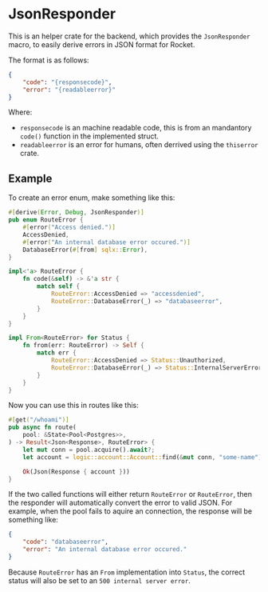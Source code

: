 # JsonResponder

This is an helper crate for the backend, which provides the `JsonResponder` macro, to easily derive errors in JSON format for Rocket.

The format is as follows:

```json
{
    "code": "{responsecode}",
    "error": "{readableerror}"
}
```

Where:

-   `responsecode` is an machine readable code, this is from an mandantory `code()` function in the implemented struct.
-   `readableerror` is an error for humans, often derrived using the `thiserror` crate.

## Example

To create an error enum, make something like this:

```rust
#[derive(Error, Debug, JsonResponder)]
pub enum RouteError {
    #[error("Access denied.")]
    AccessDenied,
    #[error("An internal database error occured.")]
    DatabaseError(#[from] sqlx::Error),
}

impl<'a> RouteError {
    fn code(&self) -> &'a str {
        match self {
            RouteError::AccessDenied => "accessdenied",
            RouteError::DatabaseError(_) => "databaseerror",
        }
    }
}

impl From<RouteError> for Status {
    fn from(err: RouteError) -> Self {
        match err {
            RouteError::AccessDenied => Status::Unauthorized,
            RouteError::DatabaseError(_) => Status::InternalServerError,
        }
    }
}
```

Now you can use this in routes like this:

```rust
#[get("/whoami")]
pub async fn route(
    pool: &State<Pool<Postgres>>,
) -> Result<Json<Response>, RouteError> {
    let mut conn = pool.acquire().await?;
    let account = logic::account::Account::find(&mut conn, "some-name").await?;

    Ok(Json(Response { account }))
}
```

If the two called functions will either return `RouteError` or `RouteError`, then the responder will automatically convert the error to valid JSON.
For example, when the pool fails to aquire an connection, the response will be something like:

```json
{
    "code": "databaseerror",
    "error": "An internal database error occured."
}
```

Because `RouteError` has an `From` implementation into `Status`, the correct status will also be set to an `500 internal server error`.
